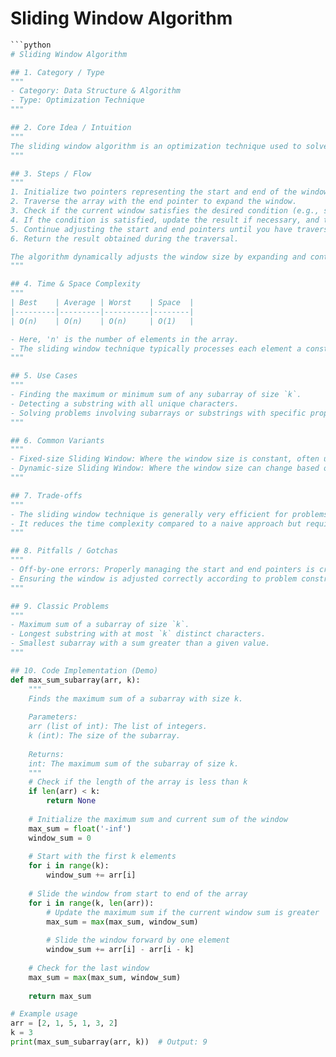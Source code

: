 # Sliding Window Algorithm

```python
```python
# Sliding Window Algorithm

## 1. Category / Type
"""
- Category: Data Structure & Algorithm
- Type: Optimization Technique
"""

## 2. Core Idea / Intuition
"""
The sliding window algorithm is an optimization technique used to solve problems involving arrays or lists. The core idea is to maintain a subset of elements within a window, which 'slides' over the data structure to process elements efficiently, without the need to repeatedly process the entire subset. This technique is particularly useful when trying to find a substructure (e.g., subarray, substring) with certain properties, such as the maximum sum or a specific length.
"""

## 3. Steps / Flow
"""
1. Initialize two pointers representing the start and end of the window.
2. Traverse the array with the end pointer to expand the window.
3. Check if the current window satisfies the desired condition (e.g., sum, length).
4. If the condition is satisfied, update the result if necessary, and then move the start pointer to shrink the window.
5. Continue adjusting the start and end pointers until you have traversed the entire array.
6. Return the result obtained during the traversal.

The algorithm dynamically adjusts the window size by expanding and contracting the window to optimize the solving of the problem.
"""

## 4. Time & Space Complexity
"""
| Best    | Average | Worst    | Space  |
|---------|---------|----------|--------|
| O(n)    | O(n)    | O(n)     | O(1)   |

- Here, 'n' is the number of elements in the array.
- The sliding window technique typically processes each element a constant number of times, resulting in linear time complexity.
"""

## 5. Use Cases
"""
- Finding the maximum or minimum sum of any subarray of size `k`.
- Detecting a substring with all unique characters.
- Solving problems involving subarrays or substrings with specific properties, such as longest or shortest lengths.
"""

## 6. Common Variants
"""
- Fixed-size Sliding Window: Where the window size is constant, often used for problems like maximum sum of subarray of length `k`.
- Dynamic-size Sliding Window: Where the window size can change based on conditions, useful for problems like finding the smallest subarray with a sum greater than a given number.
"""

## 7. Trade-offs
"""
- The sliding window technique is generally very efficient for problems that can be expressed in terms of contiguous substructures, but it may not be suitable for non-contiguous problems.
- It reduces the time complexity compared to a naive approach but requires careful handling of pointers to ensure correctness.
"""

## 8. Pitfalls / Gotchas
"""
- Off-by-one errors: Properly managing the start and end pointers is crucial to avoid overlooking elements or accessing out-of-bounds indices.
- Ensuring the window is adjusted correctly according to problem constraints (e.g., shrinking the window correctly when a condition is met).
"""

## 9. Classic Problems
"""
- Maximum sum of a subarray of size `k`.
- Longest substring with at most `k` distinct characters.
- Smallest subarray with a sum greater than a given value.
"""

## 10. Code Implementation (Demo)
def max_sum_subarray(arr, k):
    """
    Finds the maximum sum of a subarray with size k.
    
    Parameters:
    arr (list of int): The list of integers.
    k (int): The size of the subarray.
    
    Returns:
    int: The maximum sum of the subarray of size k.
    """
    # Check if the length of the array is less than k
    if len(arr) < k:
        return None
    
    # Initialize the maximum sum and current sum of the window
    max_sum = float('-inf')
    window_sum = 0
    
    # Start with the first k elements
    for i in range(k):
        window_sum += arr[i]
    
    # Slide the window from start to end of the array
    for i in range(k, len(arr)):
        # Update the maximum sum if the current window sum is greater
        max_sum = max(max_sum, window_sum)
        
        # Slide the window forward by one element
        window_sum += arr[i] - arr[i - k]
    
    # Check for the last window
    max_sum = max(max_sum, window_sum)
    
    return max_sum

# Example usage
arr = [2, 1, 5, 1, 3, 2]
k = 3
print(max_sum_subarray(arr, k))  # Output: 9
```
```